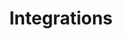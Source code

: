 ---
type: docs
title: "Integrations"
linkTitle: "Integrations"
weight: 10
description: "Dapr integrations with other technologies"
---